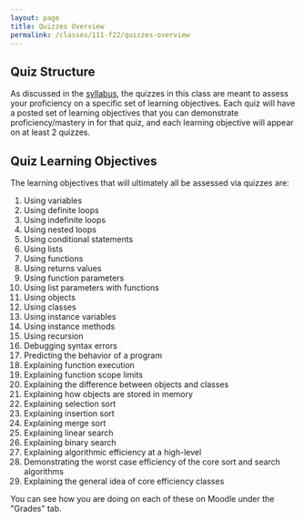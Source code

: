 ```yaml
---
layout: page
title: Quizzes Overview
permalink: /classes/111-f22/quizzes-overview
---
```


## Quiz Structure
As discussed in the [syllabus](syllabus), the quizzes in this class are meant to assess your proficiency on a specific set of learning objectives.
Each quiz will have a posted set of learning objectives that you can demonstrate proficiency/mastery in for that quiz, and each learning objective will appear on at least 2 quizzes.

## Quiz Learning Objectives
The learning objectives that will ultimately all be assessed via quizzes are:
1. Using variables
2. Using definite loops
3. Using indefinite loops
4. Using nested loops
5. Using conditional statements
6. Using lists
7. Using functions
8. Using returns values
9. Using function parameters
10. Using list parameters with functions
11. Using objects
12. Using classes
13. Using instance variables
14. Using instance methods
15. Using recursion
16. Debugging syntax errors
17. Predicting the behavior of a program
18. Explaining function execution
19. Explaining function scope limits
21. Explaining the difference between objects and classes
22. Explaining how objects are stored in memory
23. Explaining selection sort
24. Explaining insertion sort
25. Explaining merge sort
26. Explaining linear search
27. Explaining binary search
28. Explaining algorithmic efficiency at a high-level
29. Demonstrating the worst case efficiency of the core sort and search algorithms
30. Explaining the general idea of core efficiency classes

You can see how you are doing on each of these on Moodle under the "Grades" tab.